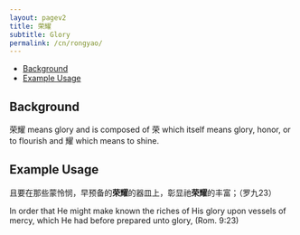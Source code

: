 ```yaml
---
layout: pagev2
title: 荣耀
subtitle: Glory
permalink: /cn/rongyao/
---
```

- [Background](#background)
- [Example Usage](#example-usage)

## Background

荣耀 means glory and is composed of 荣 which itself means glory, honor, or to flourish and 耀 which means to shine. 

## Example Usage

且要在那些蒙怜悯，早预备的**荣耀**的器皿上，彰显祂**荣耀**的丰富；（罗九23）

In order that He might make known the riches of His glory upon vessels of mercy, which He had before prepared unto glory, (Rom. 9:23)